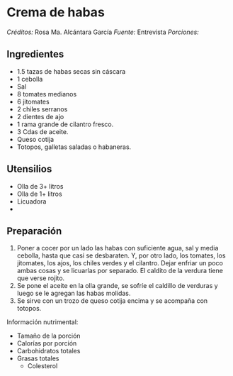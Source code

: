# Crema de habas

*Créditos:* Rosa Ma. Alcántara García
*Fuente:* Entrevista
*Porciones:*


## Ingredientes

- 1.5 tazas de habas secas sin cáscara
- 1 cebolla
- Sal
- 8 tomates medianos
- 6 jitomates
- 2 chiles serranos
- 2 dientes de ajo
- 1 rama grande de cilantro fresco.
- 3 Cdas de aceite.
- Queso cotija
- Totopos, galletas saladas o habaneras.

## Utensilios

- Olla de 3+ litros
- Olla de 1+ litros
- Licuadora
- 


## Preparación

1. Poner a cocer por un lado las habas con suficiente agua, sal y media cebolla, hasta que casi se desbaraten. Y, por otro lado, los tomates, los jitomates, los ajos, los chiles verdes y el cilantro. Dejar enfriar un poco ambas cosas y se licuarlas por separado. El caldito de la verdura tiene que verse rojito.
2. Se pone el aceite en la olla grande, se sofríe el caldillo de verduras y luego se le agregan las habas molidas.
3. Se sirve con un trozo de queso cotija encima y se acompaña con totopos.


Información nutrimental:

- Tamaño de la porción
- Calorías por porción
- Carbohidratos totales
- Grasas totales
  - Colesterol

